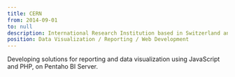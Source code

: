```yaml
---
title: CERN
from: 2014-09-01
to: null
description: International Research Institution based in Switzerland and France.
position: Data Visualization / Reporting / Web Development
---
```

Developing solutions for reporting and data visualization using JavaScript and PHP, on Pentaho BI Server.
